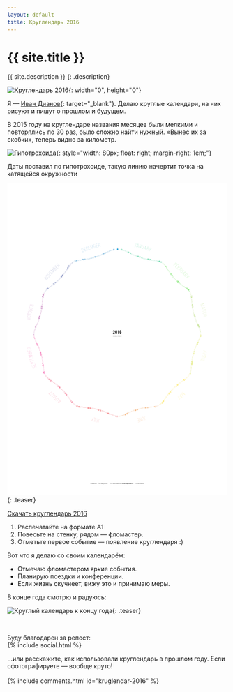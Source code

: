 ```yaml
---
layout: default
title: Круглендарь 2016
---
```


{{ site.title }}
===

{{ site.description }}
{: .description}

![Круглендарь 2016](https://cloud.githubusercontent.com/assets/797993/11761392/50dac52a-a0da-11e5-9903-2fd0c136740b.png){: width="0", height="0"}

Я — [Иван Дианов](http://dianov.org){: target="_blank"}. Делаю круглые календари, на них рисуют и пишут о прошлом и будущем.

В 2015 году на круглендаре названия месяцев были мелкими и повторялись по 30 раз, было сложно найти нужный. «Вынес их за скобки», теперь видно за километр.

![Гипотрохоида](https://cloud.githubusercontent.com/assets/797993/12015380/934fa87a-ad4c-11e5-9d16-65535b006355.gif){: style="width: 80px; float: right; margin-right: 1em;"}

Даты поставил по гипотрохоиде, такую линию начертит точка на катящейся окружности


![Круглендарь 2016](./src/kruglendar-2016.png){: .teaser}

<a href="src/kruglendar-2016.pdf" class="btn" target="_blank">Скачать круглендарь 2016</a>

1. Распечатайте на формате А1
1. Повесьте на стенку, рядом — фломастер.
1. Отметьте первое событие — появление круглендаря :)

Вот что я делаю со своим календарём:

* Отмечаю фломастером яркие события.
* Планирую поездки и конференции.
* Если жизнь скучнеет, вижу это и принимаю меры.

 В конце года смотрю и радуюсь:

![Круглый календарь к концу года](https://cloud.githubusercontent.com/assets/797993/12012448/bee53826-ad04-11e5-8f9a-b880d8e90ca1.png){: .teaser}


<br>

Буду благодарен за репост:
<br>
{% include social.html %}
<!--<br>-->
<!--{% include donate.html %}-->
…или расскажите, как использовали круглендарь в прошлом году. Если сфотографируете — вообще круто!
<br>
<br>
{% include comments.html id="kruglendar-2016" %}
